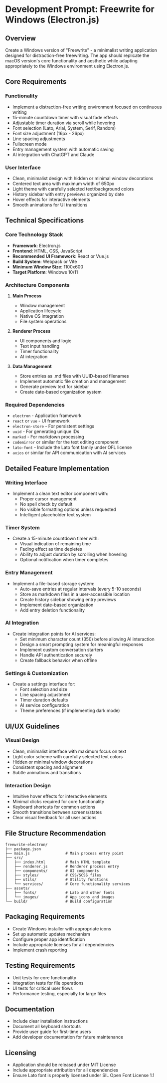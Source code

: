 # Development Prompt: Freewrite for Windows (Electron.js)

## Overview
Create a Windows version of "Freewrite" - a minimalist writing application designed for distraction-free freewriting. The app should replicate the macOS version's core functionality and aesthetic while adapting appropriately to the Windows environment using Electron.js.

## Core Requirements

### Functionality
- Implement a distraction-free writing environment focused on continuous writing
- 15-minute countdown timer with visual fade effects
- Adjustable timer duration via scroll while hovering
- Font selection (Lato, Arial, System, Serif, Random)
- Font size adjustment (16px - 26px)
- Line spacing adjustments
- Fullscreen mode
- Entry management system with automatic saving
- AI integration with ChatGPT and Claude

### User Interface
- Clean, minimalist design with hidden or minimal window decorations
- Centered text area with maximum width of 650px
- Light theme with carefully selected text/background colors
- History sidebar with entry previews organized by date
- Hover effects for interactive elements
- Smooth animations for UI transitions

## Technical Specifications

### Core Technology Stack
- **Framework**: Electron.js
- **Frontend**: HTML, CSS, JavaScript
- **Recommended UI Framework**: React or Vue.js
- **Build System**: Webpack or Vite
- **Minimum Window Size**: 1100x600
- **Target Platform**: Windows 10/11

### Architecture Components
1. **Main Process**
   - Window management
   - Application lifecycle
   - Native OS integration
   - File system operations

2. **Renderer Process**
   - UI components and logic
   - Text input handling
   - Timer functionality
   - AI integration

3. **Data Management**
   - Store entries as .md files with UUID-based filenames
   - Implement automatic file creation and management
   - Generate preview text for sidebar
   - Create date-based organization system

### Required Dependencies
- `electron` - Application framework
- `react` or `vue` - UI framework
- `electron-store` - For persistent settings
- `uuid` - For generating unique IDs
- `marked` - For markdown processing
- `codemirror` or similar for the text editing component
- `lato-font` - Include the Lato font family under OFL license
- `axios` or similar for API communication with AI services

## Detailed Feature Implementation

### Writing Interface
- Implement a clean text editor component with:
  - Proper cursor management
  - No spell check by default
  - No visible formatting options unless requested
  - Intelligent placeholder text system

### Timer System
- Create a 15-minute countdown timer with:
  - Visual indication of remaining time
  - Fading effect as time depletes
  - Ability to adjust duration by scrolling when hovering
  - Optional notification when timer completes

### Entry Management
- Implement a file-based storage system:
  - Auto-save entries at regular intervals (every 5-10 seconds)
  - Store as markdown files in a user-accessible location
  - Create history sidebar showing entry previews
  - Implement date-based organization
  - Add entry deletion functionality

### AI Integration
- Create integration points for AI services:
  - Set minimum character count (350) before allowing AI interaction
  - Design a smart prompting system for meaningful responses
  - Implement custom conversation starters
  - Handle API authentication securely
  - Create fallback behavior when offline

### Settings & Customization
- Create a settings interface for:
  - Font selection and size
  - Line spacing adjustment
  - Timer duration defaults
  - AI service configuration
  - Theme preferences (if implementing dark mode)

## UI/UX Guidelines

### Visual Design
- Clean, minimalist interface with maximum focus on text
- Light color scheme with carefully selected text colors
- Hidden or minimal window decorations
- Consistent spacing and alignment
- Subtle animations and transitions

### Interaction Design
- Intuitive hover effects for interactive elements
- Minimal clicks required for core functionality
- Keyboard shortcuts for common actions
- Smooth transitions between screens/states
- Clear visual feedback for all user actions

## File Structure Recommendation
```
freewrite-electron/
├── package.json
├── main.js                # Main process entry point
├── src/
│   ├── index.html         # Main HTML template
│   ├── renderer.js        # Renderer process entry
│   ├── components/        # UI components
│   ├── styles/            # CSS/SCSS files
│   ├── utils/             # Utility functions
│   └── services/          # Core functionality services
├── assets/
│   ├── fonts/             # Lato and other fonts
│   └── images/            # App icons and images
└── build/                 # Build configuration
```

## Packaging Requirements
- Create Windows installer with appropriate icons
- Set up automatic updates mechanism
- Configure proper app identification
- Include appropriate licenses for all dependencies
- Implement crash reporting

## Testing Requirements
- Unit tests for core functionality
- Integration tests for file operations
- UI tests for critical user flows
- Performance testing, especially for large files

## Documentation
- Include clear installation instructions
- Document all keyboard shortcuts
- Provide user guide for first-time users
- Add developer documentation for future maintenance

## Licensing
- Application should be released under MIT License
- Include appropriate attribution for all dependencies
- Ensure Lato font is properly licensed under SIL Open Font License 1.1